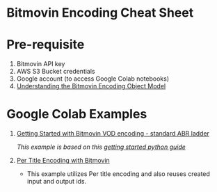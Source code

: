 # Bitmovin Encoding Cheat Sheet

# Pre-requisite 
1) Bitmovin API key 
2) AWS S3 Bucket credentials 
3) Google account (to access Google Colab notebooks) 
4) [Understanding the Bitmovin Encoding Object Model](https://bitmovin.com/docs/encoding/tutorials/understanding-the-bitmovin-encoding-object-model) 

# Google Colab Examples 
1) [Getting Started with Bitmovin VOD encoding - standard ABR ladder](https://colab.research.google.com/drive/1gXUq5Z_u66zjBRu2qjVPgI731o5dG82P?usp=sharing)
   
   *This example is based on this [getting started python guide](https://bitmovin.com/docs/encoding/getting-started/python)*

2) [Per Title Encoding with Bitmovin](https://colab.research.google.com/drive/1wkl209gcnnApXb0WiDA19RSwR6lcOtpr?usp=sharing)

   * This example utilizes Per title encoding and also reuses created input and output ids.

